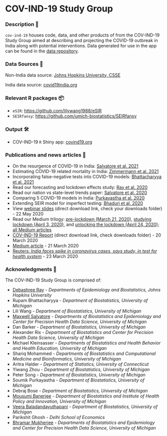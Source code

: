 # COV-IND-19 Study Group

### Description 📣
`cov-ind-19` houses code, data, and other products of from the COV-IND-19 Study Group aimed at describing and projecting the COVID-19 outbreak in India along with potential interventions. Data generated for use in the app can be found in the [data repository](https://github.com/umich-cphds/cov-ind-19-data).

### Data Sources 🧮
Non-India data source:
[Johns Hopkins University, CSSE](https://github.com/CSSEGISandData/COVID-19/tree/master/csse_covid_19_data)

India data source: [covid19india.org](https://www.covid19india.org)

### Relevant R packages 📦
* `eSIR`: https://github.com/lilywang1988/eSIR
* `SEIRfansy`: https://github.com/umich-biostatistics/SEIRfansy

### Output 🛠️
* COV-IND-19 `R` Shiny app: [covind19.org](https://umich-biostatistics.shinyapps.io/covid19/)

### Publications and news articles 📰
* On the resurgence of COVID-19 in India: [Salvatore et al. 2021](https://www.medrxiv.org/content/10.1101/2021.06.23.21259405v1)
* Estimating COVID-19 related mortality in India: [Zimmermann et al. 2021](https://www.preprints.org/manuscript/202105.0617/v1)
* Incorporating false-negative tests into COVID-19 models: [Bhattacharyya et al. 2021](https://www.nature.com/articles/s41598-021-89127-1)
* Read our forecasting and lockdown effects study: [Ray et al. 2020](https://hdsr.mitpress.mit.edu/pub/r1qq01kw/release/2)
* Read our nation vs state-level trends paper: [Salvatore et al. 2020](https://bmjopen.bmj.com/content/10/12/e041778)
* Comparing 5 COVID-19 models in India: [Purkayastha et al. 2020](https://bmcinfectdis.biomedcentral.com/articles/10.1186/s12879-021-06077-9)
* Extending SEIR model for imperfect testing: [Bhaduri et al. 2020](https://doi.org/10.1101/2020.09.24.20200238)
* View [webinar slides](https://sph.umich.edu/precision-health-data-science/research/pdf/COVIND19_UConn_May22.pdf) (direct download link, check your downloads folder) - 22 May 2020
* Read our Medium trilogy: [pre-lockdown (March 21, 2020)](https://medium.com/@covind_19/predictions-and-role-of-interventions-for-covid-19-outbreak-in-india-52903e2544e6), [studying lockdown (April 3, 2020)](https://medium.com/@covind_19/historic-lockdown-prediction-models-to-study-lockdown-effects-and-the-role-of-data-in-the-crisis-a0afeeec5a6), and [unlocking the lockdown (April 24, 2020)](https://medium.com/@covind_19/unlocking-the-40-day-national-lockdown-in-india-there-is-no-magic-key-de4e43177cb4); [all Medium articles](https://bhramarm.medium.com)
* [COV-IND-19 Report](https://bit.ly/COV-IND-19_Report) (direct download link, check downloads folder) - 20 March 2020
* [Medium article](https://medium.com/@covind_19/predictions-and-role-of-interventions-for-covid-19-outbreak-in-india-52903e2544e6) - 21 March 2020
* [Reuters: _India faces spike in coronavirus cases, says study, in test for health system_](https://in.reuters.com/article/health-coronavirus-india-estimates/india-faces-spike-in-coronavirus-cases-says-study-in-test-for-health-system-idINKBN21A32Q?fbclid=IwAR0sXPJcsbjSU6ZRVwJHFnb2z-oTGw58BbgJxbY9rQQYMtVGoL_RqsDhRBw) - 23 March 2020

### Acknowledgments 🙏
The COV-IND-19 Study Group is comprised of:
* [Debashree Ray](https://www.jhsph.edu/faculty/directory/profile/3556/debashree-ray) - _Departments of Epidemiology and Biostatistics, Johns Hopkins University_
* Rupam Bhattacharyya - _Department of Biostatistics, University of Michigan_
* Lili Wang - _Department of Biostatistics, University of Michigan_
* [Maxwell Salvatore](https://www.maxsalvatore.com) - _Departments of Biostatistics and Epidemiology and Center for Precision Health Data Science, University of Michigan_
* Dan Barker - _Department of Biostatistics, University of Michigan_
* Alexander Rix - _Department of Biostatistics and Center for Precision Health Data Science, University of Michigan_
* Michael Kleinsasser - _Departments of Biostatistics and Health Behavior and Health Education, University of Michigan_
* Shariq Mohammed - _Departments of Biostatistics and Computational Medicine and Bioinformatics, University of Michigan_
* Aritra  Halder - _Department of Statistics, University of Connecticut_
* Yiwang Zhou - _Department of Biostatistics, University of Michigan_
* Peter Song - _Department of Biostatistics, University of Michigan_
* Soumik Purkayastha - _Department of Biostatistics, University of Michigan_
* Debraj Bose - _Department of Biostatistics, University of Michigan_
* [Mousumi Banerjee](https://sph.umich.edu/faculty-profiles/banerjee-mousumi.html) - _Department of Biostatistics and Institute of Health Policy and Innovation, University of Michigan_
* [Veera Baladandayuthapani](https://sph.umich.edu/faculty-profiles/baladandayuthapani-veerabhadran.html) - _Department of Biostatistics, University of Michigan_
* Parikshit Ghosh - _Delhi School of Economics_
* [Bhramar Mukherjee](https://sph.umich.edu/faculty-profiles/mukherjee-bhramar.html) - _Departments of Biostatistics and Epidemiology and Center for Precision Health Data Science, University of Michigan_
